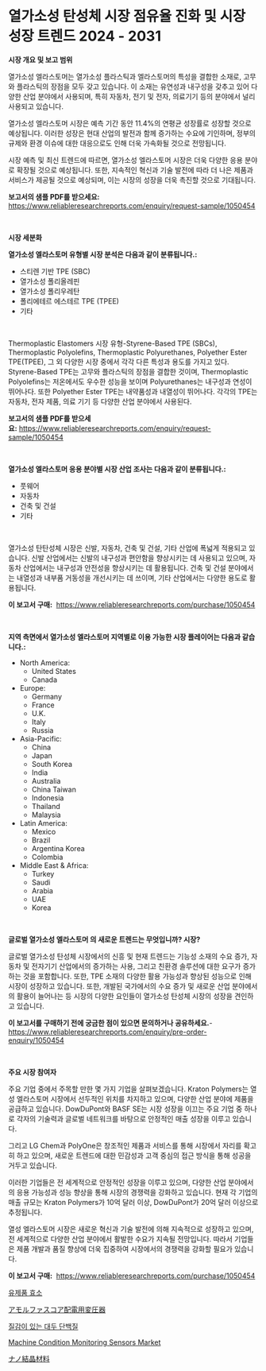 <p><h1>열가소성 탄성체 시장 점유율 진화 및 시장 성장 트렌드 2024 - 2031</h1></p><p><strong>시장 개요 및 보고 범위</strong></p>
<p><p>열가소성 엘라스토머는 열가소성 플라스틱과 엘라스토머의 특성을 결합한 소재로, 고무와 플라스틱의 장점을 모두 갖고 있습니다. 이 소재는 유연성과 내구성을 갖추고 있어 다양한 산업 분야에서 사용되며, 특히 자동차, 전기 및 전자, 의료기기 등의 분야에서 널리 사용되고 있습니다.</p><p>열가소성 엘라스토머 시장은 예측 기간 동안 11.4%의 연평균 성장률로 성장할 것으로 예상됩니다. 이러한 성장은 현대 산업의 발전과 함께 증가하는 수요에 기인하며, 정부의 규제와 환경 이슈에 대한 대응으로도 인해 더욱 가속화될 것으로 전망됩니다.</p><p>시장 예측 및 최신 트렌드에 따르면, 열가소성 엘라스토머 시장은 더욱 다양한 응용 분야로 확장될 것으로 예상됩니다. 또한, 지속적인 혁신과 기술 발전에 따라 더 나은 제품과 서비스가 제공될 것으로 예상되며, 이는 시장의 성장을 더욱 촉진할 것으로 기대됩니다.</p></p>
<p><strong>보고서의 샘플 PDF를 받으세요:</strong> <a href="https://www.reliableresearchreports.com/enquiry/request-sample/1050454">https://www.reliableresearchreports.com/enquiry/request-sample/1050454</a></p>
<p>&nbsp;</p>
<p><strong>시장 세분화</strong></p>
<p><strong>열가소성 엘라스토머 유형별 시장 분석은 다음과 같이 분류됩니다.:</strong></p>
<p><ul><li>스티렌 기반 TPE (SBC)</li><li>열가소성 폴리올레핀</li><li>열가소성 폴리우레탄</li><li>폴리에테르 에스테르 TPE (TPEE)</li><li>기타</li></ul></p>
<p>&nbsp;</p>
<p><p>Thermoplastic Elastomers 시장 유형-Styrene-Based TPE (SBCs), Thermoplastic Polyolefins, Thermoplastic Polyurethanes, Polyether Ester TPE(TPEE), 그 외 다양한 시장 중에서 각각 다른 특성과 용도를 가지고 있다. Styrene-Based TPE는 고무와 플라스틱의 장점을 결합한 것이며, Thermoplastic Polyolefins는 저온에서도 우수한 성능을 보이며 Polyurethanes는 내구성과 연성이 뛰어나다. 또한 Polyether Ester TPE는 내약품성과 내열성이 뛰어나다. 각각의 TPE는 자동차, 전자 제품, 의료 기기 등 다양한 산업 분야에서 사용된다.</p></p>
<p><strong>보고서의 샘플 PDF를 받으세요:</strong>&nbsp;<a href="https://www.reliableresearchreports.com/enquiry/request-sample/1050454">https://www.reliableresearchreports.com/enquiry/request-sample/1050454</a></p>
<p>&nbsp;</p>
<p><strong> 열가소성 엘라스토머 응용 분야별 시장 산업 조사는 다음과 같이 분류됩니다.:</strong></p>
<p><ul><li>풋웨어</li><li>자동차</li><li>건축 및 건설</li><li>기타</li></ul></p>
<p>&nbsp;</p>
<p><p>열가소성 탄탄성체 시장은 신발, 자동차, 건축 및 건설, 기타 산업에 폭넓게 적용되고 있습니다. 신발 산업에서는 신발의 내구성과 편안함을 향상시키는 데 사용되고 있으며, 자동차 산업에서는 내구성과 안전성을 향상시키는 데 활용됩니다. 건축 및 건설 분야에서는 내열성과 내부품 거동성을 개선시키는 데 쓰이며, 기타 산업에서는 다양한 용도로 활용됩니다.</p></p>
<p><strong>이 보고서 구매:</strong>&nbsp; <a href="https://www.reliableresearchreports.com/purchase/1050454">https://www.reliableresearchreports.com/purchase/1050454</a></p>
<p>&nbsp;</p>
<p><strong>지역 측면에서 열가소성 엘라스토머 지역별로 이용 가능한 시장 플레이어는 다음과 같습니다.:</strong></p>
<p><ul>
    <li>
        North America:
        <ul>
            <li>United States</li>
            <li>Canada</li>
        </ul>
    </li>
    <li>
        Europe:
        <ul>
            <li>Germany</li>
            <li>France</li>
            <li>U.K.</li>
            <li>Italy</li>
            <li>Russia</li>
        </ul>
    </li>
    <li>
        Asia-Pacific:
        <ul>
            <li>China</li>
            <li>Japan</li>
            <li>South Korea</li>
            <li>India</li>
            <li>Australia</li>
            <li>China Taiwan</li>
            <li>Indonesia</li>
            <li>Thailand</li>
            <li>Malaysia</li>
        </ul>
    </li>
    <li>
        Latin America:
        <ul>
            <li>Mexico</li>
            <li>Brazil</li>
            <li>Argentina Korea</li>
            <li>Colombia</li>
        </ul>
    </li>
    <li>
        Middle East & Africa:
        <ul>
            <li>Turkey</li>
            <li>Saudi</li>
            <li>Arabia</li>
            <li>UAE</li>
            <li>Korea</li>
        </ul>
    </li>
    </ul></p>
<p>&nbsp;</p>
<p><strong>글로벌 열가소성 엘라스토머 의 새로운 트렌드는 무엇입니까? 시장?</strong></p>
<p><p>글로벌 열가소성 탄성체 시장에서의 신흥 및 현재 트렌드는 기능성 소재의 수요 증가, 자동차 및 전자기기 산업에서의 증가하는 사용, 그리고 친환경 솔루션에 대한 요구가 증가하는 것을 포함합니다. 또한, TPE 소재의 다양한 활용 가능성과 향상된 성능으로 인해 시장이 성장하고 있습니다. 또한, 개발된 국가에서의 수요 증가 및 새로운 산업 분야에서의 활용이 늘어나는 등 시장의 다양한 요인들이 열가소성 탄성체 시장의 성장을 견인하고 있습니다.</p></p>
<p><strong>이 보고서를 구매하기 전에 궁금한 점이 있으면 문의하거나 공유하세요.</strong>- <a href="https://www.reliableresearchreports.com/enquiry/pre-order-enquiry/1050454">https://www.reliableresearchreports.com/enquiry/pre-order-enquiry/1050454</a></p>
<p>&nbsp;</p>
<p><strong>주요 시장 참여자</strong></p>
<p><p>주요 기업 중에서 주목할 만한 몇 가지 기업을 살펴보겠습니다. Kraton Polymers는 열성 엘라스토머 시장에서 선두적인 위치를 차지하고 있으며, 다양한 산업 분야에 제품을 공급하고 있습니다. DowDuPont와 BASF SE는 시장 성장을 이끄는 주요 기업 중 하나로 각자의 기술력과 글로벌 네트워크를 바탕으로 안정적인 매출 성장을 이루고 있습니다.</p><p>그리고 LG Chem과 PolyOne은 창조적인 제품과 서비스를 통해 시장에서 자리를 확고히 하고 있으며, 새로운 트렌드에 대한 민감성과 고객 중심의 접근 방식을 통해 성공을 거두고 있습니다. </p><p>이러한 기업들은 전 세계적으로 안정적인 성장을 이루고 있으며, 다양한 산업 분야에서의 응용 가능성과 성능 향상을 통해 시장의 경쟁력을 강화하고 있습니다. 현재 각 기업의 매출 규모는 Kraton Polymers가 10억 달러 이상, DowDuPont가 20억 달러 이상으로 추정됩니다. </p><p>열성 엘라스토머 시장은 새로운 혁신과 기술 발전에 의해 지속적으로 성장하고 있으며, 전 세계적으로 다양한 산업 분야에서 활발한 수요가 지속될 전망입니다. 따라서 기업들은 제품 개발과 품질 향상에 더욱 집중하여 시장에서의 경쟁력을 강화할 필요가 있습니다.</p></p>
<p><strong>이 보고서 구매:</strong>&nbsp;&nbsp;<a href="https://www.reliableresearchreports.com/purchase/1050454">https://www.reliableresearchreports.com/purchase/1050454</a></p>
<p><p><a href="https://github.com/nuekbpymrrz5/Market-Research-Report-List-1/blob/main/870348714069.md">유제품 효소</a></p><p><a href="https://github.com/jkjreqjscoxx7/Market-Research-Report-List-1/blob/main/968889115188.md">アモルファスコア配電用変圧器</a></p><p><a href="https://github.com/BrettWeberrt8767765/Market-Research-Report-List-1/blob/main/271819814070.md">질감이 있는 대두 단백질</a></p><p><a href="https://view.publitas.com/reportprime-1/machine-condition-monitoring-sensors-market-a-comprehensive-report-of-its-market-share-growth-trends-2024-2031/">Machine Condition Monitoring Sensors Market</a></p><p><a href="https://github.com/hilmi-2a/Market-Research-Report-List-1/blob/main/837668515189.md">ナノ結晶材料</a></p></p>
